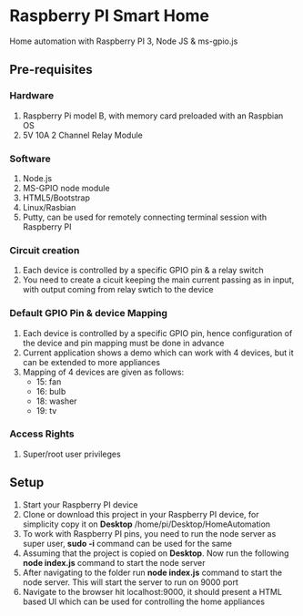 Raspberry PI Smart Home
==========
Home automation with Raspberry PI 3, Node JS & ms-gpio.js

## Pre-requisites

### Hardware
1. Raspberry Pi model B, with memory card preloaded with an Raspbian OS
2. 5V 10A 2 Channel Relay Module

### Software
1. Node.js 
2. MS-GPIO node module
3. HTML5/Bootstrap
4. Linux/Rasbian
5. Putty, can be used for remotely connecting terminal session with Raspberry PI

### Circuit creation
1. Each device is controlled by a specific GPIO pin & a relay switch
2. You need to create a cicuit keeping the main current passing as in input, with output coming from relay swtich to the device

### Default GPIO Pin & device Mapping
1. Each device is controlled by a specific GPIO pin, hence configuration of the device and pin mapping must be done in advance
2. Current application shows a demo which can work with 4 devices, but it can be extended to more appliances
3. Mapping of 4 devices are given as follows:
   * 15: fan
   * 16: bulb
   * 18: washer
   * 19: tv
   
### Access Rights
1. Super/root user privileges

## Setup
1. Start your Raspberry PI device
2. Clone or download this project in your Raspberry PI device, for simplicity copy it on **Desktop**
   /home/pi/Desktop/HomeAutomation
3. To work with Raspberry PI pins, you need to run the node server as super user, **sudo -i** command can be used for the same
4. Assuming that the project is copied on **Desktop**. Now run the following **node index.js** command to start the node server
5. After navigating to the folder run **node index.js** command to start the node server. This will start the server to run on 9000 port
6. Navigate to the browser hit localhost:9000, it should present a HTML based UI which can be used for controlling the home appliances 
